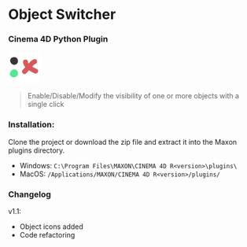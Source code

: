 # Object Switcher
### Cinema 4D Python Plugin


![Object Switcher - Cinema 4D Plugin](https://github.com/safina3d/c4d-object-switcher/blob/master/ObjectSwitcher/res/objectswitcher.png)

> Enable/Disable/Modify the visibility of one or more objects with a single click

### Installation:

Clone the project or download the zip file and extract it into the Maxon plugins directory.

- Windows: `C:\Program Files\MAXON\CINEMA 4D R<version>\plugins\`
- MacOS: `/Applications/MAXON/CINEMA 4D R<version>/plugins/`



### Changelog
v1.1:    
- Object icons added
- Code refactoring